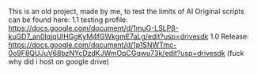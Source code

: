 This is an old project, made by me, to test the limits  of AI
Original scripts can be found here: 
1.1 testing profile: https://docs.google.com/document/d/1muG-LSLP8-kuGD7_an0IqjqUlHGgKyM4fGWkgmE7aLg/edit?usp=drivesdk
1.0 Release: https://docs.google.com/document/d/1p1SNWTmc-0o9F8QUJuV68bzNYcDzdKJWmOpCGqwu73k/edit?usp=drivesdk
(fuck why did i host on google drive)
